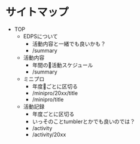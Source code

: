 # サイトマップ
* TOP
  * EDPSについて
    * 活動内容と一緒でも良いかも？
    * /summary
  * 活動内容
    * 年間の活動スケジュール
    * /summary
  * ミニプロ
    * 年度ごとに区切る
    * /minipro/20xx/title
    * /minipro/title
  * 活動記録
    * 年度ごとに区切る
    * いっそのことtumblerとかでも良いのでは？
    * /activity
    * /activity/20xx